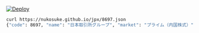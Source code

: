 [![Deploy](https://github.com/nukosuke/jpx/actions/workflows/python-app.yml/badge.svg)](https://github.com/nukosuke/jpx/actions/workflows/python-app.yml)

```sh
curl https://nukosuke.github.io/jpx/8697.json
{"code": 8697, "name": "日本取引所グループ", "market": "プライム（内国株式）"}
```
